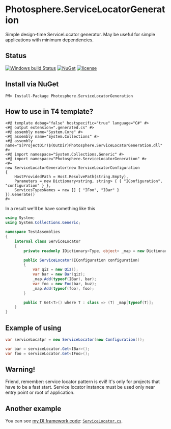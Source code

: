 # Photosphere.ServiceLocatorGeneration
Simple design-time ServiceLocator generator. May be useful for simple applications with minimum dependencies.

## Status
[![Windows build Status](https://ci.appveyor.com/api/projects/status/github/sunloving/photosphere-servlocgen?retina=true&svg=true)](https://ci.appveyor.com/project/sunloving/photosphere-servlocgen)
[![NuGet](https://img.shields.io/nuget/v/Photosphere.ServiceLocatorGeneration.svg)](https://www.nuget.org/packages/Photosphere.ServiceLocatorGeneration/)
[![license](https://img.shields.io/github/license/mashape/apistatus.svg?maxAge=2592000)](https://github.com/sunloving/photosphere-servlocgen/blob/master/LICENSE)

## Install via NuGet
```
PM> Install-Package Photosphere.ServiceLocatorGeneration
```

## How to use in T4 template?
```
<#@ template debug="false" hostspecific="true" language="C#" #>
<#@ output extension=".generated.cs" #>
<#@ assembly name="System.Core" #>
<#@ assembly name="System.Collections" #>
<#@ assembly name="$(ProjectDir)$(OutDir)Photosphere.ServiceLocatorGeneration.dll" #>
<#@ import namespace="System.Collections.Generic" #>
<#@ import namespace="Photosphere.ServiceLocatorGeneration" #>
<#=
new ServiceLocatorGenerator(new ServiceLocatorConfiguration
{
	HostProvidedPath = Host.ResolvePath(string.Empty),
	Parameters = new Dictionary<string, string> { { "IConfiguration", "configuration" } },
	ServicesTypesNames = new [] { "IFoo", "IBar" }
}).Generate()
#>
```
In a result we'll be have something like this
``` C#
using System;
using System.Collections.Generic;

namespace TestAssemblies
{
	internal class ServiceLocator
	{
		private readonly IDictionary<Type, object> _map = new Dictionary<Type, object>();

		public ServiceLocator(IConfiguration configuration)
		{
			var qiz = new Qiz();
			var bar = new Bar(qiz);
			_map.Add(typeof(IBar), bar);
			var foo = new Foo(bar, buz);
			_map.Add(typeof(foo), foo);
		}

		public T Get<T>() where T : class => (T) _map[typeof(T)];
	}
}
```

## Example of using
``` C#
var serviceLocatpr = new ServiceLocator(new Configuration());

var bar = serviceLocator.Get<IBar>();
var foo = serviceLocator.Get<IFoo>();
```

## Warning!
Friend, remember: service locator pattern is evil! It's only for projects that have to be a fast start. Service locator instance must be used only near entry point or root of application.

## Another example
You can see [my DI framework code](https://github.com/sunloving/photosphere-di/tree/master/src/Photosphere.DependencyInjection): [`ServiceLocator.cs`](https://github.com/sunloving/photosphere-di/blob/master/src/Photosphere.DependencyInjection/ServiceLocator.cs).
